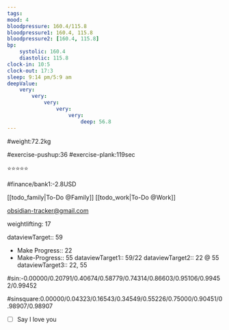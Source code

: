 ```yaml
---
tags: 
mood: 4
bloodpressure: 160.4/115.8
bloodpressure1: 160.4, 115.8
bloodpressure2: [160.4, 115.8]
bp:
    systolic: 160.4
    diastolic: 115.8
clock-in: 10:5
clock-out: 17:3
sleep: 9:14 pm/5:9 am
deepValue: 
    very: 
        very: 
            very: 
                very: 
                    very: 
                        deep: 56.8
---
```


#weight:72.2kg

#exercise-pushup:36
#exercise-plank:119sec


⭐⭐⭐⭐⭐


#finance/bank1:-2.8USD

[[todo_family|To-Do @Family]]
[[todo_work|To-Do @Work]]

obsidian-tracker@gmail.com

weightlifting: 17

dataviewTarget:: 59
- Make Progress:: 22
- Make-Progress:: 55
dataviewTarget1:: 59/22
dataviewTarget2:: 22 @ 55
dataviewTarget3:: 22, 55

#sin:-0.00000/0.20791/0.40674/0.58779/0.74314/0.86603/0.95106/0.99452/0.99452

#sinsquare:0.00000/0.04323/0.16543/0.34549/0.55226/0.75000/0.90451/0.98907/0.98907

- [ ] Say I love you

